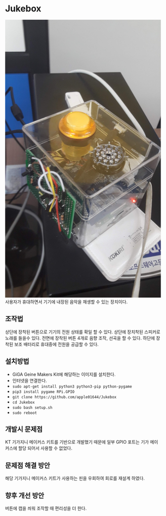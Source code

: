 # Jukebox
![alt](1.jpg)
사용자가 휴대하면서 기기에 내장된 음악을 재생할 수 있는 장치이다.

## 조작법
상단에 장착된 버튼으로 기기의 전원 상태를 확일 할 수 있다.
상단에 장치착된 스피커로 노래를 들을수 있다.
전면에 장착된 버튼 4개로 음향 조작, 선곡을 할 수 있다.
하단에 장착된 보조 배터리로 휴대중에 전원을 공급할 수 있다.
## 설치방법
+ GiGA Geine Makers Kit에 해당하는 이미지를 설치한다.
+ 인터넷을 연결한다.
+ `sudo apt-get install python3 python3-pip python-pygame`
+ `pip3 install pygame RPi.GPIO`
+ `git clone https://github.com/apple01644/Jukebox`
+ `cd Jukebox`
+ `sudo bash setup.sh`
+ `sudo reboot`
## 개발시 문제점
KT 기가지니 메이커스 키트를 기반으로 개발했기 때문에 일부 GPIO 포트는 기가 메이커스에 할당 되어서 사용할 수 없었다.
## 문제점 해결 방안
해당 기가지니 메이커스 키트가 사용하는 핀을 우회하여 회로를 재설계 하였다.
## 향후 개선 방안
버튼에 캡을 씌워 조작할 때 편리성을 더 한다.
